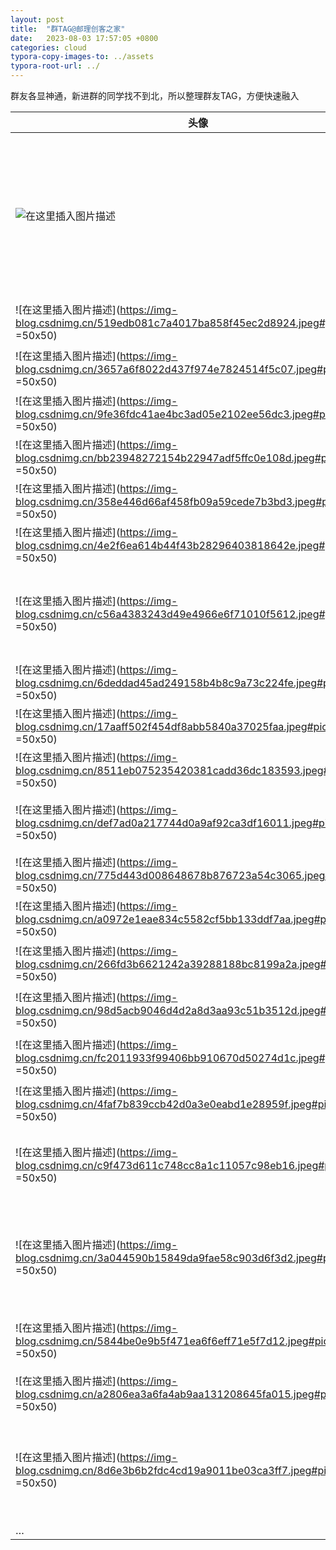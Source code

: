 ```yaml
---
layout: post
title:  "群TAG@邮理创客之家"
date:   2023-08-03 17:57:05 +0800
categories: cloud
typora-copy-images-to: ../assets
typora-root-url: ../
---
```


群友各显神通，新进群的同学找不到北，所以整理群友TAG，方便快速融入

| 头像 | 群昵称 | Tag|
| ------------- |:-------------:|:-------------:|
|![在这里插入图片描述](/assets/kangear.jpg)| 袁保康    |`物联网`、`Android`、`Linux`、`北京`、`打印机驱动`、`腾讯连连`、`涂鸦智能`、`阿里云`、`飞燕`、`米家`、`ESP32`、`乐鑫`、`8266`、`智能门锁`、`微微胖`、`颜值担当`
|![在这里插入图片描述](https://img-blog.csdnimg.cn/519edb081c7a4017ba858f45ec2d8924.jpeg#pic_center =50x50)| 咖啡豆    |`前端`、`JS`、`ReactNative`、`辽宁`
|![在这里插入图片描述](https://img-blog.csdnimg.cn/3657a6f8022d437f974e7824514f5c07.jpeg#pic_center =50x50)| 孚尔姆智能15019380404梁工    |`嵌入式`、`硬件`、`软件`、`江苏`、`无锡`
|![在这里插入图片描述](https://img-blog.csdnimg.cn/9fe36fdc41ae4bc3ad05e2102ee56dc3.jpeg#pic_center =50x50)| 神探钰    |`网站`、`app`、`游戏盾防御小章鱼`
|![在这里插入图片描述](https://img-blog.csdnimg.cn/bb23948272154b22947adf5ffc0e108d.jpeg#pic_center =50x50)| 百度推广朱印晶18362155303   |`百度推广`、` 酸梅汤`、` 上海`
|![在这里插入图片描述](https://img-blog.csdnimg.cn/358e446d66af458fb09a59cede7b3bd3.jpeg#pic_center =50x50)| 幸福99    |`VR`、` 珠海`
|![在这里插入图片描述](https://img-blog.csdnimg.cn/4e2f6ea614b44f43b28296403818642e.jpeg#pic_center =50x50)| A独行者13681370852    |`监控`、`中发`、`北京`、`线材`
|![在这里插入图片描述](https://img-blog.csdnimg.cn/c56a4383243d49e4966e6f71010f5612.jpeg#pic_center =50x50)| 糊涂    |`成都`、`浪潮`、`服务器`、`国产PC`、` 笔记本`、` 操作系统`、` 金山办公`、` 数据中心安全`、`单身`
|![在这里插入图片描述](https://img-blog.csdnimg.cn/6deddad45ad249158b4b8c9a73c224fe.jpeg#pic_center =50x50)| 玄月冰灵   |`*`
|![在这里插入图片描述](https://img-blog.csdnimg.cn/17aaff502f454df8abb5840a37025faa.jpeg#pic_center =50x50)| 胖司、   |`辽宁`、`iOS`、`比特币`、`加密货币`
|![在这里插入图片描述](https://img-blog.csdnimg.cn/8511eb075235420381cadd36dc183593.jpeg#pic_center =50x50)| A-赵阳   |`郑州`、`卖房`
|![在这里插入图片描述](https://img-blog.csdnimg.cn/def7ad0a217744d0a9af92ca3df16011.jpeg#pic_center =50x50)| 土星科技    |`机械工艺品`、`抖音网红`、`自学成才`、`对接高校教授`
|![在这里插入图片描述](https://img-blog.csdnimg.cn/775d443d008648678b876723a54c3065.jpeg#pic_center =50x50)| 安信可林健升13699812153  |`安信可`、`Wi-Fi模组`
|![在这里插入图片描述](https://img-blog.csdnimg.cn/a0972e1eae834c5582cf5bb133ddf7aa.jpeg#pic_center =50x50)| men |`汕头`、`玩具之乡`、`暖男`
|![在这里插入图片描述](https://img-blog.csdnimg.cn/266fd3b6621242a39288188bc8199a2a.jpeg#pic_center =50x50)| 景洁刘育洵  |`汕头`、`PCB`、`电路板`、`批量`、`玩具`
|![在这里插入图片描述](https://img-blog.csdnimg.cn/98d5acb9046d4d2a8d3aa93c51b3512d.jpeg#pic_center  =50x50)| 李丰亮   |`汕头`、`智能鼠标垫`、`求销售`、`外贸配合`
|![在这里插入图片描述](https://img-blog.csdnimg.cn/fc2011933f99406bb910670d50274d1c.jpeg#pic_center =50x50)| 芯造未来  |`物联网`、`嵌入式`、`嵌软`、`北京`、`北邮`、`接活`
|![在这里插入图片描述](https://img-blog.csdnimg.cn/4faf7b839ccb42d0a3e0eabd1e28959f.jpeg#pic_center =50x50)| 孟小虎  |`体感游戏原厂`、`求代理`、`合肥`
|![在这里插入图片描述](https://img-blog.csdnimg.cn/c9f473d611c748cc8a1c11057c98eb16.jpeg#pic_center =50x50)| 丁力  |`硬件工程师`、`硬件大佬`、`PCB`、`成都`、`原理图`、`点子大人`、`创客`、`热心市民`
|![在这里插入图片描述](https://img-blog.csdnimg.cn/3a044590b15849da9fae58c903d6f3d2.jpeg#pic_center =50x50)| 黄俊华 |`喂鱼机`、`喂鱼器`、`投食器`、`物联网`、`依华莱斯`、`珠海`、`水母`、`智能鱼缸`、`观赏鱼`、`原厂`、`欢迎代理`
|![在这里插入图片描述](https://img-blog.csdnimg.cn/5844be0e9b5f471ea6f6eff71e5f7d12.jpeg#pic_center =50x50)| ྄࿐ ེ ེℳ྄r.ℒ྄ⅈꪌ   |`机械加工厂`、`深圳`、`不胖`
|![在这里插入图片描述](https://img-blog.csdnimg.cn/a2806ea3a6fa4ab9aa131208645fa015.jpeg#pic_center =50x50)| 高端全屋智能叶晶晶18970085328  |`全屋智能`、`背景音乐`|
|![在这里插入图片描述](https://img-blog.csdnimg.cn/8d6e3b6b2fdc4cd19a9011be03ca3ff7.jpeg#pic_center =50x50)| 刘玉明13701054455  |`康特讯科技`、`网络设备`、`包厢网络问题解决方案`、`手机信号增强`、`北京`、`海淀`、`皂君庙`、`长沙`、`准土著`|
| … |…  |…|

